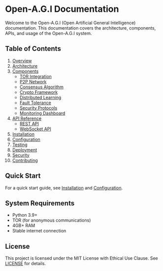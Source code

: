 # Open-A.G.I Documentation

Welcome to the Open-A.G.I (Open Artificial General Intelligence) documentation. This documentation covers the architecture, components, APIs, and usage of the Open-A.G.I system.

## Table of Contents

1. [Overview](overview.md)
2. [Architecture](architecture.md)
3. [Components](components/)
   - [TOR Integration](components/tor_integration.md)
   - [P2P Network](components/p2p_network.md)
   - [Consensus Algorithm](components/consensus_algorithm.md)
   - [Crypto Framework](components/crypto_framework.md)
   - [Distributed Learning](components/distributed_learning.md)
   - [Fault Tolerance](components/fault_tolerance.md)
   - [Security Protocols](components/security_protocols.md)
   - [Monitoring Dashboard](components/monitoring_dashboard.md)
4. [API Reference](api/)
   - [REST API](api/rest_api.md)
   - [WebSocket API](api/websocket_api.md)
5. [Installation](installation.md)
6. [Configuration](configuration.md)
7. [Testing](testing.md)
8. [Deployment](deployment.md)
9. [Security](security.md)
10. [Contributing](contributing.md)

## Quick Start

For a quick start guide, see [Installation](installation.md) and [Configuration](configuration.md).

## System Requirements

- Python 3.9+
- TOR (for anonymous communications)
- 4GB+ RAM
- Stable internet connection

## License

This project is licensed under the MIT License with Ethical Use Clause. See [LICENSE](../LICENSE) for details.